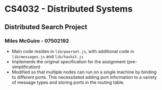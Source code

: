# CS4032 - Distributed Systems
## Distributed Search Project
### Miles McGuire - 07502192

* Main code resides in `lib/peernet.js`, with additional code in `lib/messages.js` and `lib/hashit.js`
* Implements the original specification for the assignment (pre-simplification)
* Modified so that multiple nodes can run on a single machine by binding to different ports. This necessitated adding port information to a variety of message types and storing ports in the routing table.
